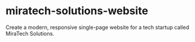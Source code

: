 # miratech-solutions-website
Create a modern, responsive single-page website for a tech startup called MiraTech Solutions.
